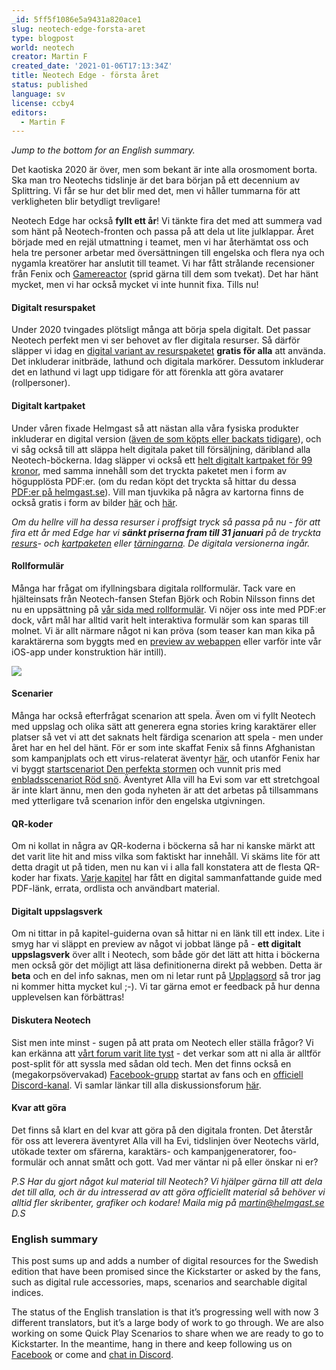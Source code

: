 ```yaml
---
_id: 5ff5f1086e5a9431a820ace1
slug: neotech-edge-forsta-aret
type: blogpost
world: neotech
creator: Martin F
created_date: '2021-01-06T17:13:34Z'
title: Neotech Edge - första året
status: published
language: sv
license: ccby4
editors:
  - Martin F
---
```

_Jump to the bottom for an English summary._

Det kaotiska 2020 är över, men som bekant är inte alla orosmoment borta. Ska man tro Neotechs tidslinje är det bara början på ett decennium av Splittring. Vi får se hur det blir med det, men vi håller tummarna för att verkligheten blir betydligt trevligare!

Neotech Edge har också **fyllt ett år**! Vi tänkte fira det med att summera vad som hänt på Neotech-fronten och passa på att dela ut lite julklappar. Året började med en rejäl utmattning i teamet, men vi har återhämtat oss och hela tre personer arbetar med översättningen till engelska och flera nya och nygamla kreatörer har anslutit till teamet. Vi har fått strålande recensioner från Fenix och [Gamereactor](https://helmgast.se/neotech/gamereactor-ger-neotech-hogt-betyg) (sprid gärna till dem som tvekat). Det har hänt mycket, men vi har också mycket vi inte hunnit fixa. Tills nu!

#### Digitalt resurspaket

Under 2020 tvingades plötsligt många att börja spela digitalt. Det passar Neotech perfekt men vi ser behovet av fler digitala resurser. Så därför släpper vi idag en [digital variant av resurspaketet](https://helmgast.se/neotech/neotech-resurspaket) **gratis för alla** att använda. Det inkluderar initbräde, lathund och digitala markörer. Dessutom inkluderar det en lathund vi lagt upp tidigare för att förenkla att göra avatarer (rollpersoner).

#### Digitalt kartpaket

Under våren fixade Helmgast så att nästan alla våra fysiska produkter inkluderar en digital version ([även de som köpts eller backats tidigare](https://helmgast.se/meta/helmgast-digital-library)), och vi såg också till att släppa helt digitala paket till försäljning, däribland alla Neotech-böckerna. Idag släpper vi också ett [helt digitalt kartpaket för 99 kronor](https://webshop.helmgast.se/neotech/neotech-edge-kartpaket-pdf.html), med samma innehåll som det tryckta paketet men i form av högupplösta PDF:er. (om du redan köpt det tryckta så hittar du dessa [PDF:er på helmgast.se](https://helmgast.se/shop/orders/my_orders/)). Vill man tjuvkika på några av kartorna finns de också gratis i form av bilder [här](https://lore.pub/+nevarld) och [här](https://lore.pub/+neprdmp).

_Om du hellre vill ha dessa resurser i proffsigt tryck så passa på nu - för att fira ett år med Edge har vi **sänkt priserna fram till 31 januari** på de tryckta [resurs](https://webshop.helmgast.se/neotech/neotech-edge-resurspaket.html)\- och [kartpaketen](https://webshop.helmgast.se/neotech/neotech-edge-kartpaket.html) eller [tärningarna](https://webshop.helmgast.se/neotech/neotech-edge-tarningar.html). De digitala versionerna ingår._

#### Rollformulär

Många har frågat om ifyllningsbara digitala rollformulär. Tack vare en hjälteinsats från Neotech-fansen Stefan Björk och Robin Nilsson finns det nu en uppsättning på [vår sida med rollformulär](https://helmgast.se/neotech/neotech-rollformular). Vi nöjer oss inte med PDF:er dock, vårt mål har alltid varit helt interaktiva formulär som kan sparas till molnet. Vi är allt närmare något ni kan pröva (som teaser kan man kika på karaktärerna som byggts med en [preview av webappen](https://helmgast.se/neotech/articles/?type=character) eller varför inte vår iOS-app under konstruktion här intill).

![](https://helmgast.se/asset/image/neotech-rpgen-previews.png)

#### Scenarier

Många har också efterfrågat scenarion att spela. Även om vi fyllt Neotech med uppslag och olika sätt att generera egna stories kring karaktärer eller platser så vet vi att det saknats helt färdiga scenarion att spela - men under året har en hel del hänt. För er som inte skaffat Fenix så finns Afghanistan som kampanjplats och ett virus-relaterat äventyr [här](https://helmgast.se/neotech/scenarier-och-artiklar-i-fenix), och utanför Fenix har vi byggt [startscenariot Den perfekta stormen](https://helmgast.se/neotech/den-perfekta-stormen) och vunnit pris med [enbladsscenariot Röd snö](https://helmgast.se/neotech/prisade-enbladsscenariot-rod-sno). Äventyret Alla vill ha Evi som var ett stretchgoal är inte klart ännu, men den goda nyheten är att det arbetas på tillsammans med ytterligare två scenarion inför den engelska utgivningen.

#### QR-koder

Om ni kollat in några av QR-koderna i böckerna så har ni kanske märkt att det varit lite hit and miss vilka som faktiskt har innehåll. Vi skäms lite för att detta dragit ut på tiden, men nu kan vi i alla fall konstatera att de flesta QR-koder har fixats. [Varje kapitel](https://helmgast.se/neotech/articles/?q=kapitel) har fått en digital sammanfattande guide med PDF-länk, errata, ordlista och användbart material.

#### Digitalt uppslagsverk

Om ni tittar in på kapitel-guiderna ovan så hittar ni en länk till ett index. Lite i smyg har vi släppt en preview av något vi jobbat länge på - **ett digitalt uppslagsverk** över allt i Neotech, som både gör det lätt att hitta i böckerna men också gör det möjligt att läsa definitionerna direkt på webben. Detta är **beta** och en del info saknas, men om ni letar runt på [Upplagsord](https://helmgast.se/neotech/topics/) så tror jag ni kommer hitta mycket kul ;-). Vi tar gärna emot er feedback på hur denna upplevelsen kan förbättras!

#### Diskutera Neotech

Sist men inte minst - sugen på att prata om Neotech eller ställa frågor? Vi kan erkänna att [vårt forum varit lite tyst](https://forum.helmgast.se/) - det verkar som att ni alla är alltför post-split för att syssla med sådan old tech. Men det finns också en (megakorpsövervakad) [Facebook-grupp](https://www.facebook.com/groups/767025907097863) startat av fans och en [officiell Discord-kanal](https://discord.gg/U6P29TRAfj). Vi samlar länkar till alla diskussionsforum [här](https://lore.pub/+neforum).

#### Kvar att göra

Det finns så klart en del kvar att göra på den digitala fronten. Det återstår för oss att leverera äventyret Alla vill ha Evi, tidslinjen över Neotechs värld, utökade texter om sfärerna, karaktärs- och kampanjgeneratorer, foo-formulär och annat smått och gott. Vad mer väntar ni på eller önskar ni er?

_P.S Har du gjort något kul material till Neotech? Vi hjälper gärna till att dela det till alla, och är du intresserad av att göra officiellt material så behöver vi alltid fler skribenter, grafiker och kodare! Maila mig på [martin@helmgast.se](mailto:martin@helmgast.se) D.S_

### English summary

This post sums up and adds a number of digital resources for the Swedish edition that have been promised since the Kickstarter or asked by the fans, such as digital rule accessories, maps, scenarios and searchable digital indices.

The status of the English translation is that it’s progressing well with now 3 different translators, but it’s a large body of work to go through. We are also working on some Quick Play Scenarios to share when we are ready to go to Kickstarter. In the meantime, hang in there and keep following us on [Facebook](https://fb.com/neotechrpg) or come and [chat in Discord](https://discord.gg/U6P29TRAfj).
